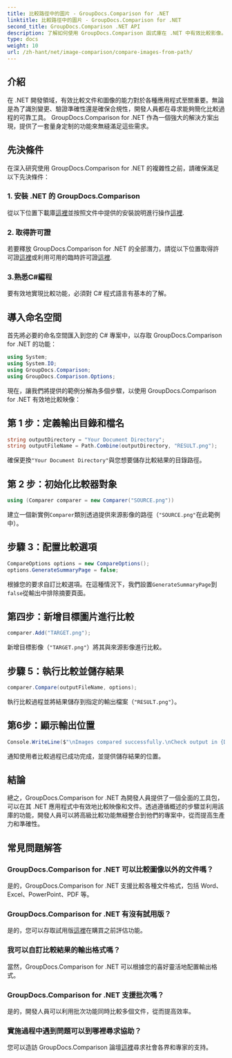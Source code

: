 ```yaml
---
title: 比較路徑中的圖片 - GroupDocs.Comparison for .NET
linktitle: 比較路徑中的圖片 - GroupDocs.Comparison for .NET
second_title: GroupDocs.Comparison .NET API
description: 了解如何使用 GroupDocs.Comparison 函式庫在 .NET 中有效比較影像。請按照逐步指南進行無縫整合。
type: docs
weight: 10
url: /zh-hant/net/image-comparison/compare-images-from-path/
---
```

## 介紹
在 .NET 開發領域，有效比較文件和圖像的能力對於各種應用程式至關重要。無論是為了識別變更、驗證準確性還是確保合規性，開發人員都在尋求能夠簡化比較過程的可靠工具。 GroupDocs.Comparison for .NET 作為一個強大的解決方案出現，提供了一套量身定制的功能來無縫滿足這些需求。
## 先決條件
在深入研究使用 GroupDocs.Comparison for .NET 的複雜性之前，請確保滿足以下先決條件：
### 1. 安裝 .NET 的 GroupDocs.Comparison
從以下位置下載庫[這裡](https://releases.groupdocs.com/comparison/net/)並按照文件中提供的安裝說明進行操作[這裡](https://reference.groupdocs.com/comparison/net/).
### 2. 取得許可證
若要釋放 GroupDocs.Comparison for .NET 的全部潛力，請從以下位置取得許可證[這裡](https://purchase.groupdocs.com/buy)或利用可用的臨時許可證[這裡](https://purchase.groupdocs.com/temporary-license/).
### 3.熟悉C#編程
要有效地實現比較功能，必須對 C# 程式語言有基本的了解。

## 導入命名空間
首先將必要的命名空間匯入到您的 C# 專案中，以存取 GroupDocs.Comparison for .NET 的功能：
```csharp
using System;
using System.IO;
using GroupDocs.Comparison;
using GroupDocs.Comparison.Options;
```

現在，讓我們將提供的範例分解為多個步驟，以使用 GroupDocs.Comparison for .NET 有效地比較映像：
## 第 1 步：定義輸出目錄和檔名
```csharp
string outputDirectory = "Your Document Directory";
string outputFileName = Path.Combine(outputDirectory, "RESULT.png");
```
確保更換`"Your Document Directory"`與您想要儲存比較結果的目錄路徑。
## 第 2 步：初始化比較器對象
```csharp
using (Comparer comparer = new Comparer("SOURCE.png"))
```
建立一個新實例`Comparer`類別透過提供來源影像的路徑（`"SOURCE.png"`在此範例中）。
## 步驟 3：配置比較選項
```csharp
CompareOptions options = new CompareOptions();
options.GenerateSummaryPage = false;
```
根據您的要求自訂比較選項。在這種情況下，我們設置`GenerateSummaryPage`到`false`從輸出中排除摘要頁面。
## 第四步：新增目標圖片進行比較
```csharp
comparer.Add("TARGET.png");
```
新增目標影像（`"TARGET.png"`）將其與來源影像進行比較。
## 步驟 5：執行比較並儲存結果
```csharp
comparer.Compare(outputFileName, options);
```
執行比較過程並將結果儲存到指定的輸出檔案（`"RESULT.png"`）。
## 第6步：顯示輸出位置
```csharp
Console.WriteLine($"\nImages compared successfully.\nCheck output in {Directory.GetCurrentDirectory()}.");
```
通知使用者比較過程已成功完成，並提供儲存結果的位置。

## 結論
總之，GroupDocs.Comparison for .NET 為開發人員提供了一個全面的工具包，可以在其 .NET 應用程式中有效地比較映像和文件。透過遵循概述的步驟並利用該庫的功能，開發人員可以將高級比較功能無縫整合到他們的專案中，從而提高生產力和準確性。
## 常見問題解答
### GroupDocs.Comparison for .NET 可以比較圖像以外的文件嗎？
是的，GroupDocs.Comparison for .NET 支援比較各種文件格式，包括 Word、Excel、PowerPoint、PDF 等。
### GroupDocs.Comparison for .NET 有沒有試用版？
是的，您可以存取試用版[這裡](https://releases.groupdocs.com/)在購買之前評估功能。
### 我可以自訂比較結果的輸出格式嗎？
當然，GroupDocs.Comparison for .NET 可以根據您的喜好靈活地配置輸出格式。
### GroupDocs.Comparison for .NET 支援批次嗎？
是的，開發人員可以利用批次功能同時比較多個文件，從而提高效率。
### 實施過程中遇到問題可以到哪裡尋求協助？
您可以造訪 GroupDocs.Comparison 論壇[這裡](https://forum.groupdocs.com/c/comparison/12)尋求社會各界和專家的支持。